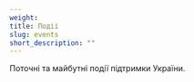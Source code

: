 ```yaml
---
weight:
title: Події
slug: events
short_description: ""
---
```


Поточні та майбутні події підтримки України.
